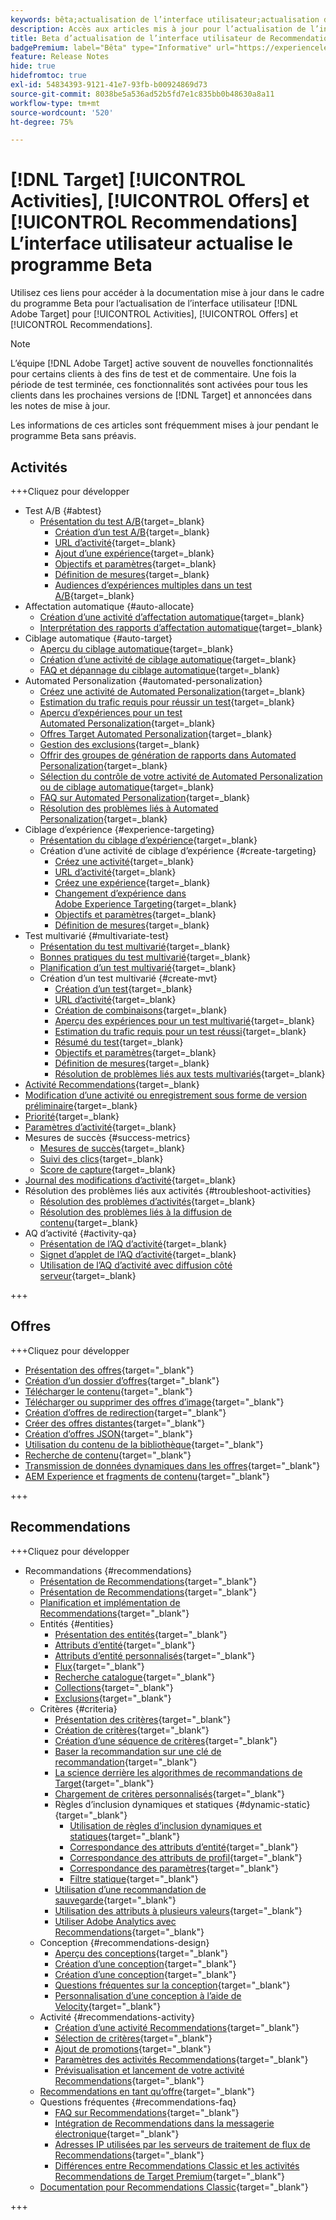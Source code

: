 ```yaml
---
keywords: bêta;actualisation de l’interface utilisateur;actualisation de l’interface utilisateur ;
description: Accès aux articles mis à jour pour l’actualisation de l’interface utilisateur de Target pour les activités, les offres et Recommendations
title: Beta d’actualisation de l’interface utilisateur de Recommendations, des activités et des offres
badgePremium: label="Bêta" type="Informative" url="https://experienceleague.adobe.com/docs/target/using/introduction/intro.html?lang=en#beta newtab=true" tooltip="Découvrez le programme  [!DNL Target] Beta."
feature: Release Notes
hide: true
hidefromtoc: true
exl-id: 54834393-9121-41e7-93fb-b00924869d73
source-git-commit: 8038be5a536ad52b5fd7e1c835bb0b48630a8a11
workflow-type: tm+mt
source-wordcount: '520'
ht-degree: 75%

---
```


# [!DNL Target] [!UICONTROL Activities], [!UICONTROL Offers] et [!UICONTROL Recommendations] L’interface utilisateur actualise le programme Beta

Utilisez ces liens pour accéder à la documentation mise à jour dans le cadre du programme Beta pour l’actualisation de l’interface utilisateur [!DNL Adobe Target] pour [!UICONTROL Activities], [!UICONTROL Offers] et [!UICONTROL Recommendations].

>[!NOTE]
>
>L’équipe [!DNL Adobe Target] active souvent de nouvelles fonctionnalités pour certains clients à des fins de test et de commentaire. Une fois la période de test terminée, ces fonctionnalités sont activées pour tous les clients dans les prochaines versions de [!DNL Target] et annoncées dans les notes de mise à jour.
>
>Les informations de ces articles sont fréquemment mises à jour pendant le programme Beta sans préavis.

## Activités

+++Cliquez pour développer

* Test A/B {#abtest}
   * [Présentation du test A/B](c-activities/t-test-ab/test-ab-beta.md){target=_blank}
      * [Création d’un test A/B](c-activities/t-test-ab/t-test-create-ab/test-create-ab-beta.md){target=_blank}
      * [URL d’activité](c-activities/t-test-ab/t-test-create-ab/ab-activity-url-beta.md){target=_blank}
      * [Ajout d’une expérience](c-activities/t-test-ab/t-test-create-ab/ab-add-experience-beta.md){target=_blank}
      * [Objectifs et paramètres](c-activities/t-test-ab/t-test-create-ab/ab-goals-and-settings-beta.md){target=_blank}
      * [Définition de mesures](c-activities/t-test-ab/t-test-create-ab/ab-set-metrics-beta.md){target=_blank}
      * [Audiences d’expériences multiples dans un test A/B](c-activities/t-test-ab/t-test-create-ab/target-experience-to-multiple-audiences-beta.md){target=_blank}
* Affectation automatique {#auto-allocate}
   * [Création d’une activité d’affectation automatique](/help/main/c-activities/automated-traffic-allocation/create-auto-allocate-activity-beta.md){target=_blank}
   * [Interprétation des rapports d’affectation automatique](c-activities/automated-traffic-allocation/determine-winner-beta.md){target=_blank}
* Ciblage automatique {#auto-target}
   * [Aperçu du ciblage automatique](/help/main/c-activities/auto-target/auto-target-to-optimize-beta.md){target=_blank}
   * [Création d’une activité de ciblage automatique](/help/main/c-activities/auto-target/create-auto-target-beta.md){target=_blank}
   * [FAQ et dépannage du ciblage automatique](/help/main/c-activities/auto-target/auto-target-troubleshooting-faqs.md){target=_blank}
* Automated Personalization {#automated-personalization}
   * [Créez une activité de Automated Personalization](c-activities/t-automated-personalization/create-ap-activity-beta.md){target=_blank}
   * [Estimation du trafic requis pour réussir un test](c-activities/t-automated-personalization/ap-traffic-estimator-beta.md){target=_blank}
   * [Aperçu d’expériences pour un test Automated Personalization](c-activities/t-automated-personalization/ap-preview-experiences-beta.md){target=_blank}
   * [Offres Target Automated Personalization](c-activities/t-automated-personalization/ap-target-offers.md){target=_blank}
   * [Gestion des exclusions](c-activities/t-automated-personalization/managing-exclusions-beta.md){target=_blank}
   * [Offrir des groupes de génération de rapports dans Automated Personalization](/help/main/c-activities/t-automated-personalization/offer-reporting-groups-in-automated-personalization.md){target=_blank}
   * [Sélection du contrôle de votre activité de Automated Personalization ou de ciblage automatique](c-activities/t-automated-personalization/experience-as-control.md){target=_blank}
   * [FAQ sur Automated Personalization](c-activities/t-automated-personalization/automated-personalization-faq.md){target=_blank}
   * [Résolution des problèmes liés à Automated Personalization](c-activities/t-automated-personalization/ap-trouble.md){target=_blank}
* Ciblage d’expérience {#experience-targeting}
   * [Présentation du ciblage d’expérience](c-activities/t-experience-target/experience-target.md){target=_blank}
   * Création d’une activité de ciblage d’expérience {#create-targeting}
      * [Créez une activité](c-activities/t-experience-target/t-xt-create/xt-create.md){target=_blank}
      * [URL d’activité](c-activities/t-experience-target/t-xt-create/xt-activity-url.md){target=_blank}
      * [Créez une expérience](c-activities/t-experience-target/t-xt-create/xt-add-experience.md){target=_blank}
      * [Changement d’expérience dans Adobe Experience Targeting](c-activities/t-experience-target/t-xt-create/xt-switching-experiences.md){target=_blank}
      * [Objectifs et paramètres](c-activities/t-experience-target/t-xt-create/xt-goals-and-settings.md){target=_blank}
      * [Définition de mesures](c-activities/t-experience-target/t-xt-create/xt-set-metrics.md){target=_blank}
* Test multivarié {#multivariate-test}
   * [Présentation du test multivarié](c-activities/c-multivariate-testing/multivariate-testing.md){target=_blank}
   * [Bonnes pratiques du test multivarié](c-activities/c-multivariate-testing/best-practices.md){target=_blank}
   * [Planification d’un test multivarié](c-activities/c-multivariate-testing/plan-mvt.md){target=_blank}
   * Création d’un test multivarié {#create-mvt}
      * [Création d’un test](c-activities/c-multivariate-testing/t-create-multivariate-test/create-multivariate-test.md){target=_blank}
      * [URL d’activité](c-activities/c-multivariate-testing/t-create-multivariate-test/url.md){target=_blank}
      * [Création de combinaisons](c-activities/c-multivariate-testing/t-create-multivariate-test/add-offers.md){target=_blank}
      * [Aperçu des expériences pour un test multivarié](c-activities/c-multivariate-testing/t-create-multivariate-test/preview-experiences.md){target=_blank}
      * [Estimation du trafic requis pour un test réussi](c-activities/c-multivariate-testing/t-create-multivariate-test/traffic-estimator.md){target=_blank}
      * [Résumé du test](c-activities/c-multivariate-testing/t-create-multivariate-test/test-summary.md){target=_blank}
      * [Objectifs et paramètres](c-activities/c-multivariate-testing/t-create-multivariate-test/goals-and-settings.md){target=_blank}
      * [Définition de mesures](c-activities/c-multivariate-testing/t-create-multivariate-test/mvt-set-metrics.md){target=_blank}
      * [Résolution de problèmes liés aux tests multivariés](c-activities/c-multivariate-testing/t-create-multivariate-test/troubleshooting.md){target=_blank}
* [Activité Recommendations](c-activities/recommendations-activity.md){target=_blank}
* [Modification d’une activité ou enregistrement sous forme de version préliminaire](c-activities/edit-activity.md){target=_blank}
* [Priorité](c-activities/priority.md){target=_blank}
* [Paramètres d’activité](c-activities/activity-settings.md){target=_blank}
* Mesures de succès {#success-metrics}
   * [Mesures de succès](c-activities/r-success-metrics/success-metrics.md){target=_blank}
   * [Suivi des clics](c-activities/r-success-metrics/click-tracking.md){target=_blank}
   * [Score de capture](c-activities/r-success-metrics/capture-score.md){target=_blank}
* [Journal des modifications d’activité](c-activities/change-log.md){target=_blank}
* Résolution des problèmes liés aux activités {#troubleshoot-activities}
   * [Résolution des problèmes d’activités](c-activities/c-troubleshooting-activities/troubleshooting-activities.md){target=_blank}
   * [Résolution des problèmes liés à la diffusion de contenu](c-activities/c-troubleshooting-activities/content-trouble.md){target=_blank}
* AQ d’activité {#activity-qa}
   * [Présentation de l’AQ d’activité](c-activities/c-activity-qa/activity-qa.md){target=_blank}
   * [Signet d’applet de l’AQ d’activité](c-activities/c-activity-qa/activity-qa-bookmark.md){target=_blank}
   * [Utilisation de l’AQ d’activité avec diffusion côté serveur](c-activities/c-activity-qa/use-qa-mode-with-server-side-delivery.md){target=_blank}

+++

## Offres

+++Cliquez pour développer

* [Présentation des offres](/help/main/c-experiences/c-manage-content/manage-content-beta.md){target="_blank"}
* [Création d’un dossier d’offres](/help/main/c-experiences/c-manage-content/create-content-folder-beta.md){target="_blank"}
* [Télécharger le contenu](/help/main/c-experiences/c-manage-content/assets-upload-beta.md){target="_blank"}
* [Télécharger ou supprimer des offres d’image](/help/main/c-experiences/c-manage-content/assets-upload-beta.md){target="_blank"}
* [Création d’offres de redirection](/help/main/c-experiences/c-manage-content/offer-redirect-beta.md){target="_blank"}
* [Créer des offres distantes](/help/main/c-experiences/c-manage-content/about-remote-offers-beta.md){target="_blank"}
* [Création d’offres JSON](/help/main/c-experiences/c-manage-content/create-json-offer-beta.md){target="_blank"}
* [Utilisation du contenu de la bibliothèque](/help/main/c-experiences/c-manage-content/assets-working-beta.md){target="_blank"}
* [Recherche de contenu](/help/main/c-experiences/c-manage-content/filter-and-search-content.md){target="_blank"}
* [Transmission de données dynamiques dans les offres](/help/main/c-experiences/c-manage-content/passing-profile-attributes-to-the-html-offer.md){target="_blank"}
* [AEM Experience et fragments de contenu](/help/main/c-experiences/c-manage-content/aem-experience-fragments.md){target="_blank"}

+++

## Recommendations

+++Cliquez pour développer

* Recommandations {#recommendations}
   * [Présentation de Recommendations](c-recommendations/recommendations.md){target="_blank"}
   * [Présentation de Recommendations](c-recommendations/introduction-to-recommendations.md){target="_blank"}
   * [Planification et implémentation de Recommendations](c-recommendations/plan-implement.md){target="_blank"}
   * Entités {#entities}
      * [Présentation des entités](c-recommendations/c-products/products.md){target="_blank"}
      * [Attributs d’entité](c-recommendations/c-products/entity-attributes.md){target="_blank"}
      * [Attributs d’entité personnalisés](c-recommendations/c-products/custom-entity-attributes.md){target="_blank"}
      * [Flux](/help/main/c-recommendations/c-products/feeds-beta.md){target="_blank"}
      * [Recherche catalogue](/help/main/c-recommendations/c-products/catalog-search-beta.md){target="_blank"}
      * [Collections](/help/main/c-recommendations/c-products/collections-beta.md){target="_blank"}
      * [Exclusions](/help/main/c-recommendations/c-products/exclusions-beta.md){target="_blank"}
   * Critères {#criteria}
      * [Présentation des critères](/help/main/c-recommendations/c-algorithms/algorithms-beta.md){target="_blank"}
      * [Création de critères](/help/main/c-recommendations/c-algorithms/create-new-algorithm-beta.md){target="_blank"}
      * [Création d’une séquence de critères](/help/main/c-recommendations/c-algorithms/create-criteria-sequence-beta.md){target="_blank"}
      * [Baser la recommandation sur une clé de recommandation](/help/main/c-recommendations/c-algorithms/base-the-recommendation-on-a-recommendation-key-beta.md){target="_blank"}
      * [La science derrière les algorithmes de recommandations de Target](/help/main/c-recommendations/c-algorithms/recommendations-algorithms.md){target="_blank"}
      * [Chargement de critères personnalisés](/help/main/c-recommendations/c-algorithms/recommendations-csv-beta.md){target="_blank"}
      * Règles d’inclusion dynamiques et statiques {#dynamic-static}{target="_blank"}
         * [Utilisation de règles d’inclusion dynamiques et statiques](/help/main/c-recommendations/c-algorithms/use-dynamic-and-static-inclusion-rules-beta.md){target="_blank"}
         * [Correspondance des attributs d’entité](/help/main/c-recommendations/c-algorithms/entity-attribute-matching-beta.md){target="_blank"}
         * [Correspondance des attributs de profil](/help/main/c-recommendations/c-algorithms/profile-attribute-matching-beta.md){target="_blank"}
         * [Correspondance des paramètres](/help/main/c-recommendations/c-algorithms/parameter-matching-beta.md){target="_blank"}
         * [Filtre statique](/help/main/c-recommendations/c-algorithms/static-value-beta.md){target="_blank"}
      * [Utilisation d’une recommandation de sauvegarde](/help/main/c-recommendations/c-algorithms/backup-recs-beta.md){target="_blank"}
      * [Utilisation des attributs à plusieurs valeurs](/help/main/c-recommendations/c-algorithms/work-with-multi-value-attributes-beta.md){target="_blank"}
      * [Utiliser Adobe Analytics avec Recommendations](/help/main/c-recommendations/c-algorithms/use-adobe-analytics-with-recommendations-beta.md){target="_blank"}
   * Conception {#recommendations-design}
      * [Aperçu des conceptions](c-recommendations/c-design-overview/design-overview.md){target="_blank"}
      * [Création d’une conception](c-recommendations/c-design-overview/create-design.md){target="_blank"}
      * [Création d’une conception](/help/main/c-recommendations/c-design-overview/create-design-beta.md){target="_blank"}
      * [Questions fréquentes sur la conception](c-recommendations/c-design-overview/template-faq.md){target="_blank"}
      * [Personnalisation d’une conception à l’aide de Velocity](c-recommendations/c-design-overview/customizing-a-template.md){target="_blank"}
   * Activité {#recommendations-activity}
      * [Création d’une activité Recommendations](c-recommendations/t-create-recs-activity/create-recs-activity.md){target="_blank"}
      * [Sélection de critères](c-recommendations/t-create-recs-activity/algo-select-recs.md){target="_blank"}
      * [Ajout de promotions](c-recommendations/t-create-recs-activity/adding-promotions.md){target="_blank"}
      * [Paramètres des activités Recommendations](c-recommendations/t-create-recs-activity/recs-activity-settings.md){target="_blank"}
      * [Prévisualisation et lancement de votre activité Recommendations](/help/main/c-recommendations/t-create-recs-activity/previewing-and-launching-your-recommendations-activity.md){target="_blank"}
   * [Recommendations en tant qu’offre](c-recommendations/recommendations-as-an-offer.md){target="_blank"}
   * Questions fréquentes {#recommendations-faq}
      * [FAQ sur Recommendations](c-recommendations/c-recommendations-faq/recommendations-faq.md){target="_blank"}
      * [Intégration de Recommendations dans la messagerie électronique](c-recommendations/c-recommendations-faq/integrating-recs-email.md){target="_blank"}
      * [Adresses IP utilisées par les serveurs de traitement de flux de Recommendations](c-recommendations/c-recommendations-faq/ip-addresses-marketing-cloud.md){target="_blank"}
      * [Différences entre Recommendations Classic et les activités Recommendations de Target Premium](c-recommendations/c-recommendations-faq/recommendations-classic-versus-recommendations-activities-target-premium.md){target="_blank"}
   * [Documentation pour Recommendations Classic](/help/main/c-recommendations/recommendations-classic-documentaton.md){target="_blank"}

+++
